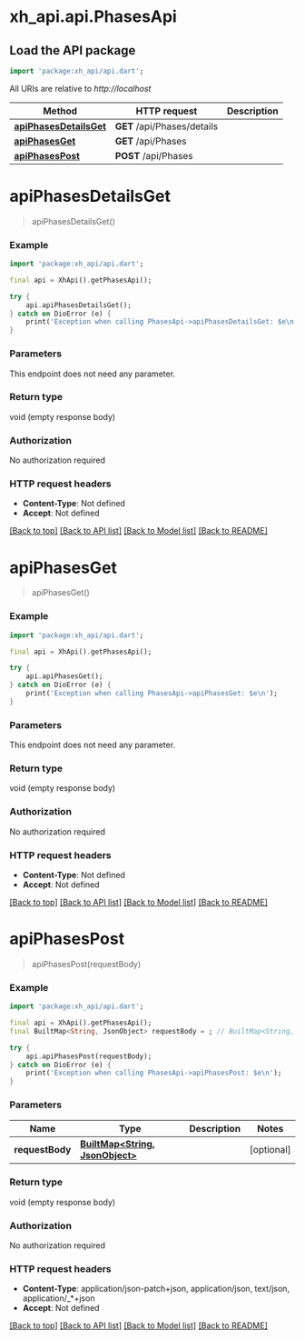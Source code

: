 # xh_api.api.PhasesApi

## Load the API package
```dart
import 'package:xh_api/api.dart';
```

All URIs are relative to *http://localhost*

Method | HTTP request | Description
------------- | ------------- | -------------
[**apiPhasesDetailsGet**](PhasesApi.md#apiphasesdetailsget) | **GET** /api/Phases/details | 
[**apiPhasesGet**](PhasesApi.md#apiphasesget) | **GET** /api/Phases | 
[**apiPhasesPost**](PhasesApi.md#apiphasespost) | **POST** /api/Phases | 


# **apiPhasesDetailsGet**
> apiPhasesDetailsGet()



### Example
```dart
import 'package:xh_api/api.dart';

final api = XhApi().getPhasesApi();

try {
    api.apiPhasesDetailsGet();
} catch on DioError (e) {
    print('Exception when calling PhasesApi->apiPhasesDetailsGet: $e\n');
}
```

### Parameters
This endpoint does not need any parameter.

### Return type

void (empty response body)

### Authorization

No authorization required

### HTTP request headers

 - **Content-Type**: Not defined
 - **Accept**: Not defined

[[Back to top]](#) [[Back to API list]](../README.md#documentation-for-api-endpoints) [[Back to Model list]](../README.md#documentation-for-models) [[Back to README]](../README.md)

# **apiPhasesGet**
> apiPhasesGet()



### Example
```dart
import 'package:xh_api/api.dart';

final api = XhApi().getPhasesApi();

try {
    api.apiPhasesGet();
} catch on DioError (e) {
    print('Exception when calling PhasesApi->apiPhasesGet: $e\n');
}
```

### Parameters
This endpoint does not need any parameter.

### Return type

void (empty response body)

### Authorization

No authorization required

### HTTP request headers

 - **Content-Type**: Not defined
 - **Accept**: Not defined

[[Back to top]](#) [[Back to API list]](../README.md#documentation-for-api-endpoints) [[Back to Model list]](../README.md#documentation-for-models) [[Back to README]](../README.md)

# **apiPhasesPost**
> apiPhasesPost(requestBody)



### Example
```dart
import 'package:xh_api/api.dart';

final api = XhApi().getPhasesApi();
final BuiltMap<String, JsonObject> requestBody = ; // BuiltMap<String, JsonObject> | 

try {
    api.apiPhasesPost(requestBody);
} catch on DioError (e) {
    print('Exception when calling PhasesApi->apiPhasesPost: $e\n');
}
```

### Parameters

Name | Type | Description  | Notes
------------- | ------------- | ------------- | -------------
 **requestBody** | [**BuiltMap&lt;String, JsonObject&gt;**](JsonObject.md)|  | [optional] 

### Return type

void (empty response body)

### Authorization

No authorization required

### HTTP request headers

 - **Content-Type**: application/json-patch+json, application/json, text/json, application/_*+json
 - **Accept**: Not defined

[[Back to top]](#) [[Back to API list]](../README.md#documentation-for-api-endpoints) [[Back to Model list]](../README.md#documentation-for-models) [[Back to README]](../README.md)

